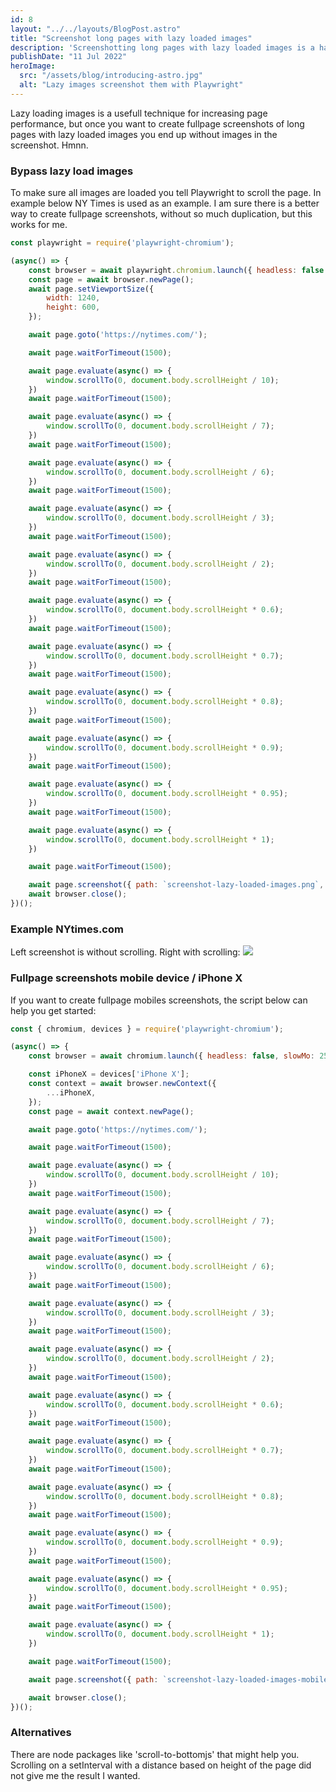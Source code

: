 ```yaml
---
id: 8
layout: "../../layouts/BlogPost.astro"
title: "Screenshot long pages with lazy loaded images"
description: 'Screenshotting long pages with lazy loaded images is a hassle. See how I do manage....'
publishDate: "11 Jul 2022"
heroImage:
  src: "/assets/blog/introducing-astro.jpg"
  alt: "Lazy images screenshot them with Playwright"
---
```


Lazy loading images is a usefull technique for increasing page performance, but once you want to create fullpage screenshots of long pages with lazy loaded images you end up without images in the screenshot. Hmnn. 

### Bypass lazy load images
To make sure all images are loaded you tell Playwright to scroll the page. In example below NY Times is used as an example.
I am sure there is a better way to create fullpage screenshots, without so much duplication, but this works for me. 


```js
const playwright = require('playwright-chromium');

(async() => {
    const browser = await playwright.chromium.launch({ headless: false });
    const page = await browser.newPage();
    await page.setViewportSize({
        width: 1240,
        height: 600,
    });

    await page.goto('https://nytimes.com/');

    await page.waitForTimeout(1500);

    await page.evaluate(async() => {
        window.scrollTo(0, document.body.scrollHeight / 10);
    })
    await page.waitForTimeout(1500);

    await page.evaluate(async() => {
        window.scrollTo(0, document.body.scrollHeight / 7);
    })
    await page.waitForTimeout(1500);

    await page.evaluate(async() => {
        window.scrollTo(0, document.body.scrollHeight / 6);
    })
    await page.waitForTimeout(1500);

    await page.evaluate(async() => {
        window.scrollTo(0, document.body.scrollHeight / 3);
    })
    await page.waitForTimeout(1500);

    await page.evaluate(async() => {
        window.scrollTo(0, document.body.scrollHeight / 2);
    })
    await page.waitForTimeout(1500);

    await page.evaluate(async() => {
        window.scrollTo(0, document.body.scrollHeight * 0.6);
    })
    await page.waitForTimeout(1500);

    await page.evaluate(async() => {
        window.scrollTo(0, document.body.scrollHeight * 0.7);
    })
    await page.waitForTimeout(1500);

    await page.evaluate(async() => {
        window.scrollTo(0, document.body.scrollHeight * 0.8);
    })
    await page.waitForTimeout(1500);

    await page.evaluate(async() => {
        window.scrollTo(0, document.body.scrollHeight * 0.9);
    })
    await page.waitForTimeout(1500);

    await page.evaluate(async() => {
        window.scrollTo(0, document.body.scrollHeight * 0.95);
    })
    await page.waitForTimeout(1500);

    await page.evaluate(async() => {
        window.scrollTo(0, document.body.scrollHeight * 1);
    })

    await page.waitForTimeout(1500);

    await page.screenshot({ path: `screenshot-lazy-loaded-images.png`, fullPage: true });
    await browser.close();
})();
````

### Example NYtimes.com
Left screenshot is without scrolling. Right with scrolling:
<img src="/assets/screenshot-lazy-loaded-images.jpg">


### Fullpage screenshots mobile device / iPhone X
If you want to create fullpage mobiles screenshots, the script below can help you get started:  

```js
const { chromium, devices } = require('playwright-chromium');

(async() => {
    const browser = await chromium.launch({ headless: false, slowMo: 250 });

    const iPhoneX = devices['iPhone X'];
    const context = await browser.newContext({
        ...iPhoneX,
    });
    const page = await context.newPage();

    await page.goto('https://nytimes.com/');

    await page.waitForTimeout(1500);

    await page.evaluate(async() => {
        window.scrollTo(0, document.body.scrollHeight / 10);
    })
    await page.waitForTimeout(1500);

    await page.evaluate(async() => {
        window.scrollTo(0, document.body.scrollHeight / 7);
    })
    await page.waitForTimeout(1500);

    await page.evaluate(async() => {
        window.scrollTo(0, document.body.scrollHeight / 6);
    })
    await page.waitForTimeout(1500);

    await page.evaluate(async() => {
        window.scrollTo(0, document.body.scrollHeight / 3);
    })
    await page.waitForTimeout(1500);

    await page.evaluate(async() => {
        window.scrollTo(0, document.body.scrollHeight / 2);
    })
    await page.waitForTimeout(1500);

    await page.evaluate(async() => {
        window.scrollTo(0, document.body.scrollHeight * 0.6);
    })
    await page.waitForTimeout(1500);

    await page.evaluate(async() => {
        window.scrollTo(0, document.body.scrollHeight * 0.7);
    })
    await page.waitForTimeout(1500);

    await page.evaluate(async() => {
        window.scrollTo(0, document.body.scrollHeight * 0.8);
    })
    await page.waitForTimeout(1500);

    await page.evaluate(async() => {
        window.scrollTo(0, document.body.scrollHeight * 0.9);
    })
    await page.waitForTimeout(1500);

    await page.evaluate(async() => {
        window.scrollTo(0, document.body.scrollHeight * 0.95);
    })
    await page.waitForTimeout(1500);

    await page.evaluate(async() => {
        window.scrollTo(0, document.body.scrollHeight * 1);
    })

    await page.waitForTimeout(1500);

    await page.screenshot({ path: `screenshot-lazy-loaded-images-mobile.jpeg`, fullPage: true, quality: 30, type: 'jpeg' });

    await browser.close();
})();
```

### Alternatives
There are node packages like 'scroll-to-bottomjs' that might help you. Scrolling on a setInterval with a distance based on height of the page did not give me the result I wanted. 